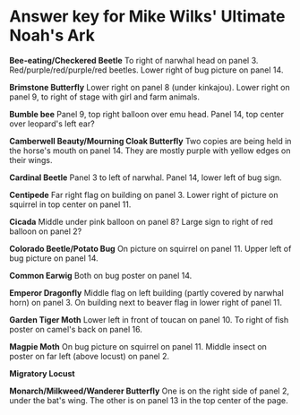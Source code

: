 Answer key for Mike Wilks' Ultimate Noah's Ark
==============================================

**Bee-eating/Checkered Beetle**
To right of narwhal head on panel 3. Red/purple/red/purple/red beetles. Lower right of bug picture on panel 14.

**Brimstone Butterfly**
Lower right on panel 8 (under kinkajou). Lower right on panel 9, to right of stage with girl and farm animals.

**Bumble bee**
Panel 9, top right balloon over emu head. Panel 14, top center over leopard's left ear?

**Camberwell Beauty/Mourning Cloak Butterfly**
Two copies are being held in the horse's mouth on panel 14. They are mostly purple with yellow edges on their wings.

**Cardinal Beetle**
Panel 3 to left of narwhal. Panel 14, lower left of bug sign.

**Centipede**
Far right flag on building on panel 3. Lower right of picture on squirrel in top center on panel 11.

**Cicada**
Middle under pink balloon on panel 8? Large sign to right of red balloon on panel 2?

**Colorado Beetle/Potato Bug**
On picture on squirrel on panel 11. Upper left of bug picture on panel 14.

**Common Earwig**
Both on bug poster on panel 14.

**Emperor Dragonfly**
Middle flag on left building (partly covered by narwhal horn) on panel 3. On building next to beaver flag in lower right of panel 11.

**Garden Tiger Moth**
Lower left in front of toucan on panel 10. To right of fish poster on camel's back on panel 16.

**Magpie Moth**
On bug picture on squirrel on panel 11. Middle insect on poster on far left (above locust) on panel 2.

**Migratory Locust**

**Monarch/Milkweed/Wanderer Butterfly**
One is on the right side of panel 2, under the bat's wing. The other is on panel 13 in the top center of the page.
